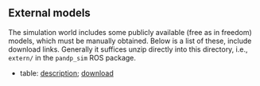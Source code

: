 External models
---------------

The simulation world includes some publicly available (free as in freedom)
models, which must be manually obtained.  Below is a list of these, include
download links.  Generally it suffices unzip directly into this directory, i.e.,
`extern/` in the `pandp_sim` ROS package.

* table:
  [description](http://thepropshop.org/model/268);
  [download](https://s3.amazonaws.com/propshop/incoming/268/propshop_model_268.zip)
